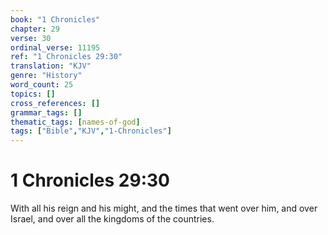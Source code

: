 ```yaml
---
book: "1 Chronicles"
chapter: 29
verse: 30
ordinal_verse: 11195
ref: "1 Chronicles 29:30"
translation: "KJV"
genre: "History"
word_count: 25
topics: []
cross_references: []
grammar_tags: []
thematic_tags: [names-of-god]
tags: ["Bible","KJV","1-Chronicles"]
---
```


# 1 Chronicles 29:30

With all his reign and his might, and the times that went over him, and over Israel, and over all the kingdoms of the countries.
